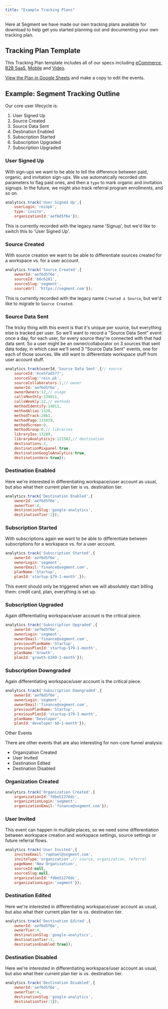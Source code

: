 ```yaml
---
title: "Example Tracking Plans"
---
```


Here at Segment we have made our own tracking plans available for download to help get you started planning out and documenting your own tracking plan.

## Tracking Plan Template

This Tracking Plan template includes all of our specs including [eCommerce](/docs/spec/ecommerce/v2/), [B2B SaaS](/docs/spec/mobile/), [Mobile](/docs/spec/mobile/) and [Video](/docs/spec/video/).

[View the Plan in Google Sheets](https://docs.google.com/spreadsheets/d/1ZHGfNrCxBQbEyevmVxNoU0DGjb8cJMro1iwIRZLWjPw/view) and make a copy to edit the events.

## Example: Segment Tracking Outline

Our core user lifecycle is:

1.  User Signed Up
2.  Source Created
3.  Source Data Sent
4.  Destination Enabled
5.  Subscription Started
6.  Subscription Upgraded
7.  Subscription Upgraded

### User Signed Up

With sign-ups we want to be able to tell the difference between paid, organic, and invitation sign-ups. We use automatically recorded utm parameters to flag paid ones, and then a `type` to mark organic and invitation signups. In the future, we might also track referral program enrollments, and so on.

```js
analytics.track('User Signed Up',{
    userLogin:'reinpk',
    type:'invite',
    organizationId:'aef6d5f6e'});
```

This is currently recorded with the legacy name 'Signup', but we'd like to switch this to 'User Signed Up'.

### Source Created

With source creation we want to be able to differentiate sources created for a workspace vs. for a user account.

```js
analytics.track('Source Created',{
    ownerId:'aef6d5f6e',
    sourceId:'b6c6281',
    sourceSlug:'segment',
    sourceUrl: 'https://segment.com'});
```

This is currently recorded with the legacy name `Created a Source`, but we'd like to migrate to `Source Created`.

### Source Data Sent

The tricky thing with this event is that it's unique per source, but everything else is tracked per user. So we'll want to record a "Source Data Sent" event: once a day, for each user, for every source they're connected with that had data sent. So a user might be an owner/collaborator on 3 sources that sent data today, in which case we'll send 3 "Source Data Sent" events, one for each of those sources. We still want to differentiate workspace stuff from user account stuff.

```js
analytics.track(userId,'Source Data Sent',{// source
    sourceId:'bce5fad577',
    sourceSlug:'rein.pk',
    sourceCollaborators:1,// owner
    ownerId:'aef6d5f6e',
    ownerOwners:12,// usage
    callsMonthly:134811,
    callsWeekly:22,// methods
    methodIdentify:14811,
    methodAlias:1320,
    methodTrack:2861,
    methodPage:115819,
    methodScreen:0,
    methodGroup:0,// libraries
    libraryIos:13289,
    libraryAnalyticsjs:121582,// destination
    destinations:3,
    destinationMixpanel:true,
    destinationGoogleAnalytics:true,
    destinationVero:true});
```

### Destination Enabled

Here we're interested in differentiating workspace/user account as usual, but also what their current plan tier is vs. destination tier.

```js
analytics.track('Destination Enabled',{
    ownerId:'aef6d5f6e',
    ownerTier:4,
    destinationSlug:'google-analytics',
    destinationTier:1});
```

### Subscription Started

With subscriptions again we want to be able to differentiate between subscriptions for a workspace vs. for a user account.

```js
analytics.track('Subscription Started',{
    ownerId:'aef6d5f6e',
    ownerLogin:'segment',
    ownerEmail:'finance@segment.com',
    planName:'Startup',
    planId:'startup-$79-1-month',});
```

This event should only be triggered when we will absolutely start billing them: credit card, plan, everything is set up.

### Subscription Upgraded

Again differentiating workspace/user account is the critical piece.

```js
analytics.track('Subscription Upgraded',{
    ownerId:'aef6d5f6e',
    ownerLogin:'segment',
    ownerEmail:'finance@segment.com',
    previousPlanName:'Startup',
    previousPlanId:'startup-$79-1-month',
    planName:'Growth',
    planId:'growth-$349-1-month'});
```

### Subscription Downgraded

Again differentiating workspace/user account is the critical piece.

```js
analytics.track('Subscription Downgraded',{
    ownerId:'aef6d5f6e',
    ownerLogin:'segment',
    ownerEmail:'finance@segment.com',
    previousPlanName:'Startup',
    previousPlanId:'startup-$79-1-month',
    planName:'Developer',
    planId:'developer-$0-1-month'});
```

Other Events

There are other events that are also interesting for non-core funnel analysis:

- Organization Created
- User Invited
- Destination Edited
- Destination Disabled

### Organization Created

```js
analytics.track('Organization Created',{
    organizationId:'fdbe51276dc',
    organizationLogin:'segment',
    organizationEmail:'finance@segment.com'});
```

### User Invited

This event can happen in multiple places, so we need some differentiation between workspace creation and workspace settings, source settings or future referral flows.

```js
analytics.track('User Invited',{
    inviteeEmail:'raphael@segment.com',
    inviteType:'organization',// source, organization, referral
    pageName:'New Organization',
    sourceId:null,
    sourceSlug:null,
    organizationId:'fdbe51276dc',
    organizationLogin:'segment'});
```

### Destination Edited

Here we're interested in differentiating workspace/user account as usual, but also what their current plan tier is vs. destination tier.

```js
analytics.track('Destination Edited',{
    ownerId:'aef6d5f6e',
    ownerTier:4,
    destinationSlug:'google-analytics',
    destinationTier:1,
    destinationEnabled:true});
```

### Destination Disabled

Here we're interested in differentiating workspace/user account as usual, but also what their current plan tier is vs. destination tier.

```js
analytics.track('Destination Disabled',{
    ownerId:'aef6d5f6e',
    ownerTier:4,
    destinationSlug:'google-analytics',
    destinationTier:1});
```
